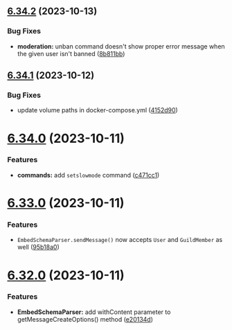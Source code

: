 ## [6.34.2](https://github.com/onesoft-sudo/sudobot/compare/v6.34.1...v6.34.2) (2023-10-13)


### Bug Fixes

* **moderation:** unban command doesn't show proper error message when the given user isn't banned ([8b811bb](https://github.com/onesoft-sudo/sudobot/commit/8b811bb902902f4b29eb62fa66370e51e78dcd09))



## [6.34.1](https://github.com/onesoft-sudo/sudobot/compare/v6.34.0...v6.34.1) (2023-10-12)


### Bug Fixes

* update volume paths in docker-compose.yml ([4152d90](https://github.com/onesoft-sudo/sudobot/commit/4152d90827ed9ac585b7f8ae04a23dc0addb6c7d))



# [6.34.0](https://github.com/onesoft-sudo/sudobot/compare/v6.33.0...v6.34.0) (2023-10-11)


### Features

* **commands:** add `setslowmode` command ([c471cc1](https://github.com/onesoft-sudo/sudobot/commit/c471cc1163894652911fc0bebca245640dae6014))



# [6.33.0](https://github.com/onesoft-sudo/sudobot/compare/v6.32.0...v6.33.0) (2023-10-11)


### Features

* `EmbedSchemaParser.sendMessage()` now accepts `User` and `GuildMember` as well ([95b18a0](https://github.com/onesoft-sudo/sudobot/commit/95b18a0b692a45f5d273334ffd01ff587b2ea6d3))



# [6.32.0](https://github.com/onesoft-sudo/sudobot/compare/v6.31.2...v6.32.0) (2023-10-11)


### Features

* **EmbedSchemaParser:** add withContent parameter to getMessageCreateOptions() method ([e20134d](https://github.com/onesoft-sudo/sudobot/commit/e20134dd17d692f005247f66d3ad2e2271d57ace))



